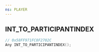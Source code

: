 ```yaml
---
ns: PLAYER
---
```

## INT_TO_PARTICIPANTINDEX

```c
// 0x58FF971FC8F2702C
Any INT_TO_PARTICIPANTINDEX();
```


